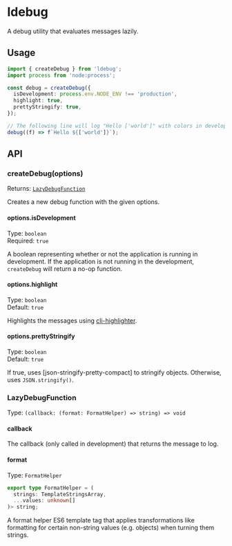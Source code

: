# ldebug

A debug utility that evaluates messages lazily.

## Usage

```typescript
import { createDebug } from 'ldebug';
import process from 'node:process';

const debug = createDebug({
  isDevelopment: process.env.NODE_ENV !== 'production',
  highlight: true,
  prettyStringify: true,
});

// The following line will log "Hello ['world']" with colors in development and do nothing in production (the template string won't be evaluated either).
debug((f) => f`Hello ${['world']}`);
```

## API

### createDebug(options)

Returns: [`LazyDebugFunction`](#lazydebugfunction)

Creates a new debug function with the given options.

#### options.isDevelopment

Type: `boolean`\
Required: `true`

A boolean representing whether or not the application is running in development. If the application is not running in the development, `createDebug` will return a no-op function.

#### options.highlight

Type: `boolean`\
Default: `true`

Highlights the messages using [cli-highlighter](https://github.com/leonzalion/cli-highlighter).

#### options.prettyStringify

Type: `boolean`\
Default: `true`

If true, uses [json-stringify-pretty-compact] to stringify objects. Otherwise, uses `JSON.stringify()`.

### LazyDebugFunction

Type: `(callback: (format: FormatHelper) => string) => void`

#### callback

The callback (only called in development) that returns the message to log.

#### format

Type: `FormatHelper`

```typescript
export type FormatHelper = (
  strings: TemplateStringsArray,
  ...values: unknown[]
)> string;
```

A format helper ES6 template tag that applies transformations like formatting for certain non-string values (e.g. objects) when turning them strings.
